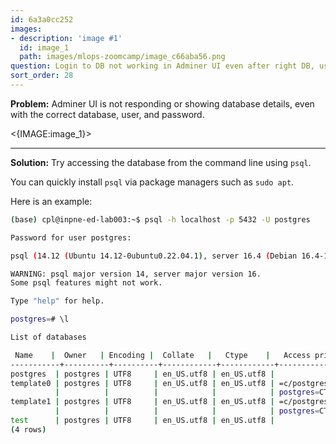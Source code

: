 ```yaml
---
id: 6a3a0cc252
images:
- description: 'image #1'
  id: image_1
  path: images/mlops-zoomcamp/image_c66aba56.png
question: Login to DB not working in Adminer UI even after right DB, user and password.
sort_order: 28
---
```


**Problem:** Adminer UI is not responding or showing database details, even with the correct database, user, and password.

<{IMAGE:image_1}>

---

**Solution:** Try accessing the database from the command line using `psql`.

You can quickly install `psql` via package managers such as `sudo apt`.

Here is an example:

```bash
(base) cpl@inpne-ed-lab003:~$ psql -h localhost -p 5432 -U postgres

Password for user postgres: 

psql (14.12 (Ubuntu 14.12-0ubuntu0.22.04.1), server 16.4 (Debian 16.4-1.pgdg120+1))

WARNING: psql major version 14, server major version 16.
Some psql features might not work.

Type "help" for help.

postgres=# \l

List of databases

 Name    |  Owner   | Encoding |  Collate   |   Ctype    |   Access privileges 
-----------+----------+----------+------------+------------+-----------------------
postgres  | postgres | UTF8     | en_US.utf8 | en_US.utf8 | 
template0 | postgres | UTF8     | en_US.utf8 | en_US.utf8 | =c/postgres          +
          |          |          |            |            | postgres=CTc/postgres
template1 | postgres | UTF8     | en_US.utf8 | en_US.utf8 | =c/postgres          +
          |          |          |            |            | postgres=CTc/postgres
test      | postgres | UTF8     | en_US.utf8 | en_US.utf8 |
(4 rows)
```